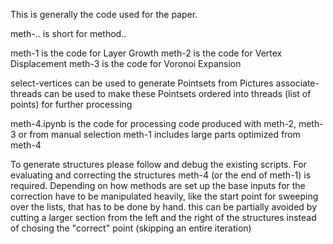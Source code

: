 This is generally the code used for the paper.

meth-.. is short for method..

meth-1 is the code for Layer Growth
meth-2 is the code for Vertex Displacement
meth-3 is the code for Voronoi Expansion

select-vertices can be used to generate Pointsets from Pictures
associate-threads can be used to make these Pointsets ordered into threads (list of points) for further processing

meth-4.ipynb is the code for processing code produced with meth-2, meth-3 or from manual selection
meth-1 includes large parts optimized from meth-4

To generate structures please follow and debug the existing scripts.
For evaluating and correcting the structures meth-4 (or the end of meth-1) is required.
Depending on how methods are set up the base inputs for the correction have to be manipulated heavily, like the start point for sweeping over the lists, that has to be done by hand.
this can be partially avoided by cutting a larger section from the left and the right of the structures instead of chosing the "correct" point (skipping an entire iteration)
